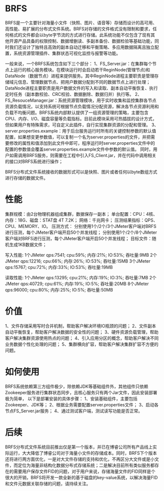 # BRFS
  BRFS是一个主要针对海量小文件（快照、图片、语音等）存储而设计的高可用、高性能、易扩展的分布式文件系统。BRFS对存储的文件格式没有限制和要求，任何格式的文件都会以byte字节流的方式进行存储。此系统功能不仅包含了现有其他开源产品具备的权限控制、数据增删读、多副本备份、数据检验等基础功能，同时我们还设计了独特且高效的副本自动迁移和平衡策略、多应用数据隔离且独立配置，系统资源管理插件、集群状态可视化监控与报警等功能。

  一般来说，一个BRFS系统包含如下三个部分：
  1、FS_Server.jar：在集群每个节点上运行的核心服务模块。在模块运行时会启动若干ReginNode(管理节点)和DataNode（数据节点）进程来提供服务。其中ReginNode进程主要职责是管理存储域元信息、管理数据节点、把用户数据分配到不同的数据节点上进行处理；DataNode进程主要职责是用户数据文件的写入和读取、副本自动平衡恢复、执行定时任务（副本数校验、CRC校验、数据删除、数据归并）执行等。
  2、FS_ResouceManager.jar：系统资源管理模块，用于实时收集和监控集群各节点资源负载情况，以支持系统可根据节点负载情况分配资源，解决各节点资源利用和负载不均衡问题。BRFS系统内部默认提供了一组资源管理的策略，主要包含CPU、内存、I/O、磁盘容量等负载指标。目前此模块采用可热插拔的设计方式，但如果用户有特殊需求，可自定义此插件，自行实现集群资源的分配和管理。
  3、server.properties.example：用于后台服务运行时所有的关键控制参数的默认值配置，如果想变更参数值，可以复制一个名为server.properties的文件，并把需要修改的属性和值添加到此文件中即可，程序运行时server.properties文件中的配置的参数值会覆盖server.properties.example文件中参数的默认值。
  同时，用户如需调用BRFS服务，则需要在工程中引入FS_Client.jar，并在代码中调用相关的接口对BRFS系统进行操作；

BRFS分布式文件系统接收的数据形式可以是快照、图片或者任何以byte数组方式进行存储的数据文件。

# 性能
  集群规模：由2台物理机器组成集群，数据保存一副本；
  单台配置：CPU：4核、内存：18G、磁盘：STAT盘 4T 7.2K；
  网络：千兆网卡；
  压测结果指标：QPS、CPU、MEMORY、IO。
  压测方式：
    分别使用1个/2个/3个JMeter客户端对BRFS进行压测，每个JMeter客户端开启50个并发线程；
    分别使用1个/2个/8个JMeter客户端对BRFS进行压测，每个JMeter客户端开启50个并发线程；
  目标文件：随机生成1KB数据文件；

  写入性能:
    1个JMeter  qps:7541; cpu:59%; 内存:21%; IO:53%; 吞吐量:9MB
    2个JMeter  qps:12216; cpu:66%; 内存:26%; IO:53%; 吞吐量:15MB
    3个JMeter  qps:15767; cpu:72%; 内存:33%; IO:53%; 吞吐量:19MB

  读取性能:
    1个JMeter  qps:13295; cpu:21%; 内存:19%; IO:3%; 吞吐量:7MB
    2个JMeter  qps:40729; cpu:61%; 内存:19%; IO:5%; 吞吐量:20MB
    8个JMeter  qps:96000; cpu:80%; 内存:25%; IO:5%; 吞吐量:50MB

# 价值
  1、文件存储采用写时合并机制，帮助客户解决环境IO瓶颈的问题；
  2、文件副本自动平衡恢复，帮助客户解决数据的安全性的问题；
  3、硬件资源负载管理，帮助客户解决集群资源使用热点的问题；
  4、引入应用分区的概念，帮助客户解决不同业务数据个性化处理的问题；
  5、集群横向扩容，帮助客户解决集群扩容不方便的问题。

# 如何使用
  BRFS系统依赖第三方组件极少，除依赖JDK等基础组件外，其他组件只依赖Zookeeper服务进行集群状态同步，且核心服务只有两个Jar文件，因此安装部署极为简单，   以下是部署安装的具体步骤：
    1、安装基础组件，主要包括Zookeeper、JDK等；
    2、根据业务需要配置server.properties文件；
    3、启动各节点FS_Server.jar服务；
    4、通过测试客户端，测试读写功能是否正常。

# 后续
  BRFS分布式文件系统目前推出仅是第一个版本，并已在博睿公司所有产品线上实际运行，大大降低了博睿公司对于海量小文件的存储成本。同时，BRFS下个版本还将进行两方面优化，一是对大文件存储的支持和优化，不再区分大文件或是小文件，而定位为海量非结构化数据分布式存储系统；二是解决目前所有类似服务都存在的需要用户保存文件FID的问题，对于用户来说，存储海量文件的FID同样是个很大的开销，BRFS将开发一款全新的基于磁盘的key-value系统，以解决海量FID和文件元数据关联存储的问题，请持续关注。

